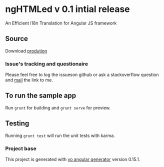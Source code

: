 # ngHTMLed v 0.1 intial release
An Efficient i18n Translation for Angular JS framework

## Source

Download [prodution](https://github.com/nirus/ngHTMLed/blob/master/app/dist/nghtmled.js)

### Issue's tracking and questionaire

Please feel free to log the issueson github or ask a stackoverflow question and [mail](mailto:nirus@live.in) the link to me.

## To run the sample app

Run `grunt` for building and `grunt serve` for preview.

## Testing

Running `grunt test` will run the unit tests with karma.

### Project base
This project is generated with [yo angular generator](https://github.com/yeoman/generator-angular)
version 0.15.1.